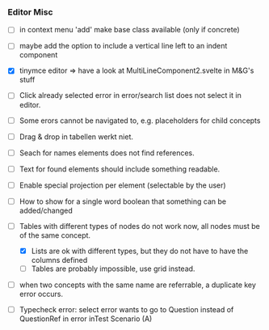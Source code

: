 ### Editor Misc

- [ ] in context menu 'add' make base class available (only if concrete)

- [ ] maybe add the option to include a vertical line left to an indent component
- [x] tinymce editor => have a look at MultiLineComponent2.svelte in M&G's stuff

- [ ] Click already selected error in error/search list does not select it in editor.
- [ ] Some erors cannot be navigated to, e.g. placeholders for child concepts

- [ ] Drag & drop in tabellen werkt niet.

- [ ] Seach for names elements does not find references.
- [ ] Text for found elements should include something readable.
- [ ] Enable special projection per element (selectable by the user)

- [ ] How to show for a single word boolean that something can be added/changed

- [ ] Tables with different types of nodes do not work now, all nodes must be of the same concept.
    - [x]  Lists are ok with different types, but they do not have to have the columns defined
    - [ ] Tables are probably impossible, use grid instead.

- [ ] when two concepts with the same name are referrable, a duplicate key error occurs.
- [ ] Typecheck error: select error wants to go to Question instead of QuestionRef in error inTest Scenario (A)

